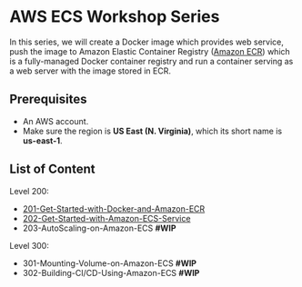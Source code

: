 
# AWS ECS Workshop Series

In this series, we will create a Docker image which provides web service, push the image to Amazon Elastic Container Registry ([Amazon ECR](https://aws.amazon.com/ecr/)) which is a fully-managed Docker container registry and run a container serving as a web server with the image stored in ECR.

## Prerequisites
* An AWS account.
* Make sure the region is **US East (N. Virginia)**, which its short name is **us-east-1**.

## List of Content

Level 200:

* [201-Get-Started-with-Docker-and-Amazon-ECR](201-Get-Started-with-Docker-and-Amazon-ECR/README.md)
* [202-Get-Started-with-Amazon-ECS-Service](202-Get-Started-with-Amazon-ECS-Service/README.md)
* 203-AutoScaling-on-Amazon-ECS **#WIP**

Level 300:

* 301-Mounting-Volume-on-Amazon-ECS **#WIP**
* 302-Building-CI/CD-Using-Amazon-ECS **#WIP**
